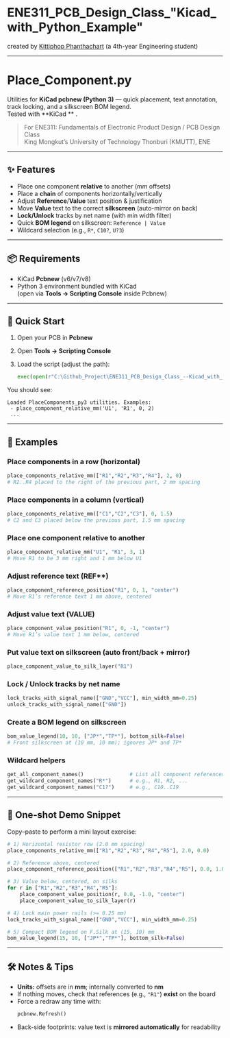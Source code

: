 # ENE311_PCB_Design_Class_"Kicad_with_Python_Example"
created by [Kittiphop Phanthachart](https://bento.me/mac-kittiphop) (a 4th-year Engineering student)






---


# Place_Component.py

Utilities for **KiCad pcbnew (Python 3)** — quick placement, text annotation, track locking, and a silkscreen BOM legend.  
Tested with **KiCad ** .

> For ENE311: Fundamentals of Electronic Product Design / PCB Design Class  
> King Mongkut’s University of Technology Thonburi (KMUTT), ENE

---

## ✨ Features
- Place one component **relative** to another (mm offsets)
- Place a **chain** of components horizontally/vertically
- Adjust **Reference**/**Value** text position & justification
- Move **Value** text to the correct **silkscreen** (auto-mirror on back)
- **Lock/Unlock** tracks by net name (with min width filter)
- Quick **BOM legend** on silkscreen: `Reference | Value`
- Wildcard selection (e.g., `R*`, `C10?`, `U?3`)

---

## 📦 Requirements
- KiCad **Pcbnew** (v6/v7/v8)
- Python 3 environment bundled with KiCad  
  (open via **Tools → Scripting Console** inside Pcbnew)

---

## 🚀 Quick Start

1. Open your PCB in **Pcbnew**  
2. Open **Tools → Scripting Console**  
3. Load the script (adjust the path):

   ```python
   exec(open(r"C:\Github_Project\ENE311_PCB_Design_Class_--Kicad_with_Python_Example--\ENE311_Place_Component.py").read())
   ```

You should see:
```
Loaded PlaceComponents_py3 utilities. Examples:
 - place_component_relative_mm('U1', 'R1', 0, 2)
 ...
```

---

## 🧪 Examples

### Place components in a row (horizontal)
```python
place_components_relative_mm(["R1","R2","R3","R4"], 2, 0)
# R2..R4 placed to the right of the previous part, 2 mm spacing
```

### Place components in a column (vertical)
```python
place_components_relative_mm(["C1","C2","C3"], 0, 1.5)
# C2 and C3 placed below the previous part, 1.5 mm spacing
```

### Place one component relative to another
```python
place_component_relative_mm("U1", "R1", 3, 1)
# Move R1 to be 3 mm right and 1 mm below U1
```

### Adjust reference text (REF**)
```python
place_component_reference_position("R1", 0, 1, "center")
# Move R1’s reference text 1 mm above, centered
```

### Adjust value text (VALUE)
```python
place_component_value_position("R1", 0, -1, "center")
# Move R1’s value text 1 mm below, centered
```

### Put value text on silkscreen (auto front/back + mirror)
```python
place_component_value_to_silk_layer("R1")
```

### Lock / Unlock tracks by net name
```python
lock_tracks_with_signal_name(["GND","VCC"], min_width_mm=0.25)
unlock_tracks_with_signal_name(["GND"])
```

### Create a BOM legend on silkscreen
```python
bom_value_legend(10, 10, ["JP*","TP*"], bottom_silk=False)
# Front silkscreen at (10 mm, 10 mm); ignores JP* and TP*
```

### Wildcard helpers
```python
get_all_component_names()               # List all component references
get_wildcard_component_names("R*")      # e.g., R1, R2, ...
get_wildcard_component_names("C1?")     # e.g., C10..C19
```

---

## 🧩 One-shot Demo Snippet

Copy–paste to perform a mini layout exercise:

```python
# 1) Horizontal resistor row (2.0 mm spacing)
place_components_relative_mm(["R1","R2","R3","R4","R5"], 2.0, 0.0)

# 2) Reference above, centered
place_component_reference_position(["R1","R2","R3","R4","R5"], 0.0, 1.0, "center")

# 3) Value below, centered, on silks
for r in ["R1","R2","R3","R4","R5"]:
    place_component_value_position(r, 0.0, -1.0, "center")
    place_component_value_to_silk_layer(r)

# 4) Lock main power rails (>= 0.25 mm)
lock_tracks_with_signal_name(["GND","VCC"], min_width_mm=0.25)

# 5) Compact BOM legend on F.Silk at (15, 10) mm
bom_value_legend(15, 10, ["JP*","TP*"], bottom_silk=False)
```

---

## 🛠️ Notes & Tips
- **Units:** offsets are in **mm**; internally converted to **nm**
- If nothing moves, check that references (e.g., `"R1"`) **exist** on the board
- Force a redraw any time with:
  ```python
  pcbnew.Refresh()
  ```
- Back-side footprints: value text is **mirrored automatically** for readability

